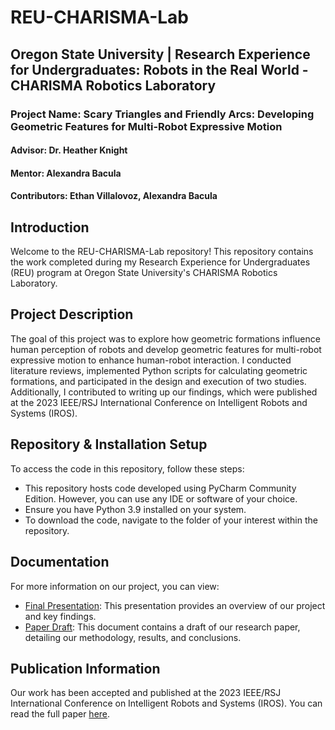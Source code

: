 # REU-CHARISMA-Lab

## Oregon State University | Research Experience for Undergraduates: Robots in the Real World - CHARISMA Robotics Laboratory

### Project Name: Scary Triangles and Friendly Arcs: Developing Geometric Features for Multi-Robot Expressive Motion

#### Advisor: Dr. Heather Knight

#### Mentor: Alexandra Bacula

#### Contributors: Ethan Villalovoz, Alexandra Bacula

## Introduction

Welcome to the REU-CHARISMA-Lab repository! This repository contains the work completed during my Research Experience for Undergraduates (REU) program at Oregon State University's CHARISMA Robotics Laboratory. 

## Project Description 

The goal of this project was to explore how geometric formations influence human perception of robots and develop geometric features for multi-robot expressive motion to enhance human-robot interaction. I conducted literature reviews, implemented Python scripts for calculating geometric formations, and participated in the design and execution of two studies. Additionally, I contributed to writing up our findings, which were published at the 2023 IEEE/RSJ International Conference on Intelligent Robots and Systems (IROS).

## Repository & Installation Setup

To access the code in this repository, follow these steps:

- This repository hosts code developed using PyCharm Community Edition. However, you can use any IDE or software of your choice.
- Ensure you have Python 3.9 installed on your system.
- To download the code, navigate to the folder of your interest within the repository.

## Documentation 

For more information on our project, you can view:

- [Final Presentation](documentation/Final_Presentation_@_CHARISMA_LAB.pdf): This presentation provides an overview of our project and key findings.
- [Paper Draft](documentation/Research_Paper_Draft_Summer_2022.pdf): This document contains a draft of our research paper, detailing our methodology, results, and conclusions.

## Publication Information

Our work has been accepted and published at the 2023 IEEE/RSJ International Conference on Intelligent Robots and Systems (IROS). You can read the full paper [here](https://scholar.google.com/citations?view_op=view_citation&hl=en&user=CavKFp4AAAAJ&citation_for_view=CavKFp4AAAAJ:u5HHmVD_uO8C).
